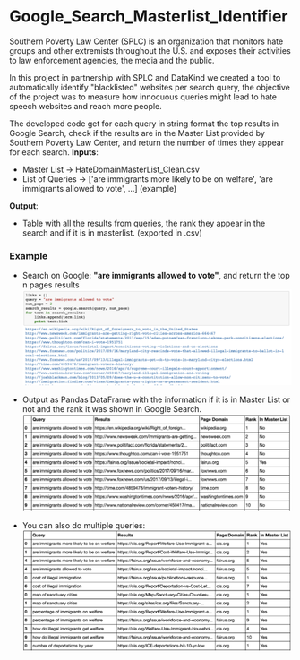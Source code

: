 # Google_Search_Masterlist_Identifier

Southern Poverty Law Center (SPLC) is an organization that monitors hate groups and other extremists throughout the U.S. and exposes their activities to law enforcement agencies, the media and the public.

In this project in partnership with SPLC and DataKind we created a tool to automatically identify "blacklisted" websites per search query, the objective of the project was to measure how innocuous queries might lead to hate speech websites and reach more people.  

The developed code get for each query in string format the top results in Google Search, check if the results are in the Master List provided by Southern Poverty Law Center, and return the number of times they appear for each search.
**Inputs**:
- Master List -> HateDomainMasterList_Clean.csv
- List of Queries -> ['are immigrants more likely to be on welfare', 'are immigrants allowed to vote', ...] (example)

**Output**:
- Table with all the results from queries, the rank they appear in the search and if it is in masterlist. (exported in .csv)

### Example
- Search on Google: **"are immigrants allowed to vote"**, and return the top n pages results
![ss_1](ss_1.png)

- Output as Pandas DataFrame with the information if it is in Master List or not and the rank it was shown in Google Search.
![ss_2](ss_2.png)

- You can also do multiple queries:
![ss_3](ss_3.png)
